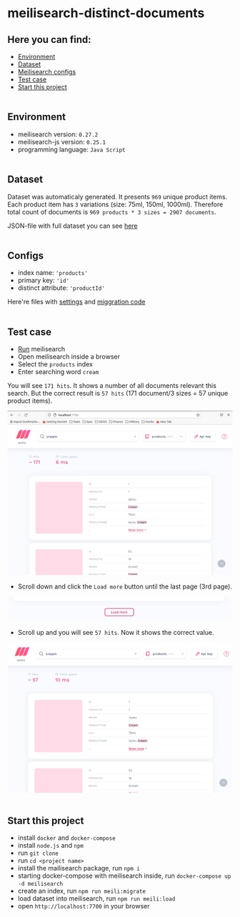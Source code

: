 # meilisearch-distinct-documents



## Here you can find:
 - [Environment](#environment)
 - [Dataset](#dataset)
 - [Meilisearch configs](#configs)
 - [Test case](#test-case)
 - [Start this project](#start-this-project)
<br/><br/>

## Environment

- meilisearch version: `0.27.2`
- meilisearch-js version: `0.25.1`
- programming language: `Java Script`
<br/><br/>

## Dataset

Dataset was automaticaly generated. It presents `969` unique product items. Each product item has `3` variations (size: 75ml, 150ml, 1000ml). Therefore total count of documents is `969 products * 3 sizes = 2907 documents`.

JSON-file with full dataset you can see [here](src/data/dataset/dataset.json)
<br/><br/>

## Configs

 - index name: `'products'`
 - primary key: `'id'`
 - distinct attribute: `'productId'`

 Here're files with [settings](src/meili/const/index.js) and [miggration code](src/meili/migration/index.js)
<br/><br/>

## Test case

- [Run](#start-this-project) meilisearch
- Open meilisearch inside a browser
- Select the `products` index
- Enter searching word `cream`

You will see `171 hits`. It shows a number of all documents relevant this search. But the correct result is `57 hits` (171 document/3 sizes = 57 unique product items).

![171 hits](screenshots/171-hits.png)

- Scroll down and click the `Load more` button until the last page (3rd page).

![Load more](screenshots/load-more-button.png)

- Scroll up and you will see `57 hits`. Now it shows the correct value.

![Load more](screenshots/57-hits.png)
<br/><br/>

## Start this project

- install `docker` and `docker-compose`
- install `node.js` and `npm`
- run `git clone`
- run `cd <project name>`
- install the mailisearch package, run `npm i` 
- starting docker-compose with meilisearch inside, run `docker-compose up -d meilisearch`
- create an index, run `npm run meili:migrate`
- load dataset into meilisearch, run `npm run meili:load`
- open `http://localhost:7700` in your browser
<br/><br/>
